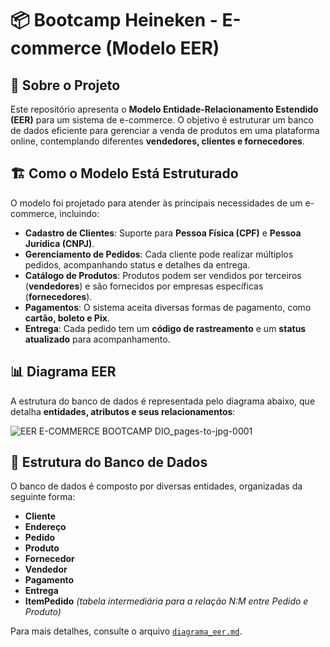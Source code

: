 # 📦 Bootcamp Heineken - E-commerce (Modelo EER)

## 📖 Sobre o Projeto  

Este repositório apresenta o **Modelo Entidade-Relacionamento Estendido (EER)** para um sistema de e-commerce. O objetivo é estruturar um banco de dados eficiente para gerenciar a venda de produtos em uma plataforma online, contemplando diferentes **vendedores, clientes e fornecedores**.  

## 🏗️ Como o Modelo Está Estruturado  

O modelo foi projetado para atender às principais necessidades de um e-commerce, incluindo:  

- **Cadastro de Clientes**: Suporte para **Pessoa Física (CPF)** e **Pessoa Jurídica (CNPJ)**.  
- **Gerenciamento de Pedidos**: Cada cliente pode realizar múltiplos pedidos, acompanhando status e detalhes da entrega.  
- **Catálogo de Produtos**: Produtos podem ser vendidos por terceiros (**vendedores**) e são fornecidos por empresas específicas (**fornecedores**).  
- **Pagamentos**: O sistema aceita diversas formas de pagamento, como **cartão, boleto e Pix**.  
- **Entrega**: Cada pedido tem um **código de rastreamento** e um **status atualizado** para acompanhamento.  

## 📊 Diagrama EER  

A estrutura do banco de dados é representada pelo diagrama abaixo, que detalha **entidades, atributos e seus relacionamentos**:  

![EER E-COMMERCE BOOTCAMP DIO_pages-to-jpg-0001](https://github.com/user-attachments/assets/5814973c-9196-4af1-b7d4-80d77b49b1f1)

## 📂 Estrutura do Banco de Dados  


O banco de dados é composto por diversas entidades, organizadas da seguinte forma:  

- **Cliente**  
- **Endereço**  
- **Pedido**  
- **Produto**  
- **Fornecedor**  
- **Vendedor**  
- **Pagamento**  
- **Entrega**  
- **ItemPedido** *(tabela intermediária para a relação N:M entre Pedido e Produto)*  

Para mais detalhes, consulte o arquivo [`diagrama_eer.md`](diagrama_eer.md).  
